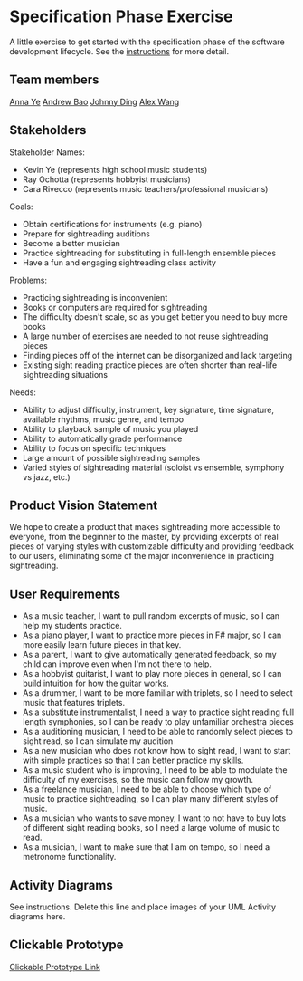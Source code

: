 # Specification Phase Exercise

A little exercise to get started with the specification phase of the software development lifecycle. See the [instructions](instructions.md) for more detail.

## Team members

<a href = 'https://github.com/AnnaTheYe'>Anna Ye</a>  <a href = 'https://github.com/andrew-bao'>Andrew Bao</a>  <a href = 'https://github.com/yd2960'>Johnny Ding</a>  <a href = 'https://github.com/alw9411'>Alex Wang</a>

## Stakeholders

Stakeholder Names:
- Kevin Ye (represents high school music students)
- Ray Ochotta (represents hobbyist musicians)
- Cara Rivecco (represents music teachers/professional musicians)

Goals:
- Obtain certifications for instruments (e.g. piano)
- Prepare for sightreading auditions
- Become a better musician
- Practice sightreading for substituting in full-length ensemble pieces
- Have a fun and engaging sightreading class activity

Problems:
- Practicing sightreading is inconvenient
- Books or computers are required for sightreading
- The difficulty doesn't scale, so as you get better you need to buy more books
- A large number of exercises are needed to not reuse sightreading pieces
- Finding pieces off of the internet can be disorganized and lack targeting
- Existing sight reading practice pieces are often shorter than real-life sightreading situations

Needs:
- Ability to adjust difficulty, instrument, key signature, time signature, available rhythms, music genre, and tempo
- Ability to playback sample of music you played
- Ability to automatically grade performance
- Ability to focus on specific techniques
- Large amount of possible sightreading samples
- Varied styles of sightreading material (soloist vs ensemble, symphony vs jazz, etc.)

## Product Vision Statement

We hope to create a product that makes sightreading more accessible to everyone, from the beginner to the master, by providing excerpts of real pieces of varying styles with customizable difficulty and providing feedback to our users, eliminating some of the major inconvenience in practicing sightreading.

## User Requirements

- As a music teacher, I want to pull random excerpts of music, so I can help my students practice.
- As a piano player, I want to practice more pieces in F# major, so I can more easily learn future pieces in that key.
- As a parent, I want to give automatically generated feedback, so my child can improve even when I'm not there to help.
- As a hobbyist guitarist, I want to play more pieces in general, so I can build intuition for how the guitar works.
- As a drummer, I want to be more familiar with triplets, so I need to select music that features triplets.
- As a substitute instrumentalist, I need a way to practice sight reading full length symphonies, so I can be ready to play unfamiliar orchestra pieces
- As a auditioning musician, I need to be able to randomly select pieces to sight read, so I can simulate my audition
- As a new musician who does not know how to sight read, I want to start with simple practices so that I can better practice my skills.
- As a music student who is improving, I need to be able to modulate the difficulty of my exercises, so the music can follow my growth.
- As a freelance musician, I need to be able to choose which type of music to practice sightreading, so I can play many different styles of music.
- As a musician who wants to save money, I want to not have to buy lots of different sight reading books, so I need a large volume of music to read.
- As a musician, I want to make sure that I am on tempo, so I need a metronome functionality.

## Activity Diagrams

See instructions. Delete this line and place images of your UML Activity diagrams here.

## Clickable Prototype

<a href = 'https://www.figma.com/design/Nq1KddFT8eQE6dysNNOWDV/The-Wireframers----Sightreading-Helper?node-id=0-1&t=KyAyid3MJxaJaNXx-1'>Clickable Prototype Link</a>
